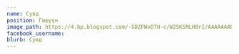 ```yaml
---
name: Сувд
position: Гишүүн
image_path: https://4.bp.blogspot.com/-SDZFWvDTH-c/W25KSMLH0rI/AAAAAAABXXc/Bo5vocnRPlgkyPMJhBNeh-T63X1JXpIbQCLcBGAs/s1600/Suvd.jpg
facebook_username: 
blurb: Сувд
---
```

